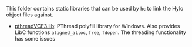 This folder contains static libraries that can be used by `hc` to link the Hylo object files against.

- [pthreadVCE3.lib](pthreadVCE3.lib): PThread polyfill library for Windows. Also provides LibC functions
  `aligned_alloc`, `free`, `fdopen`. The threading functionality has some issues